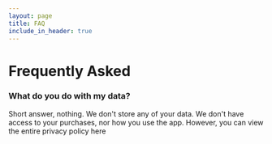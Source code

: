 ```yaml
---
layout: page
title: FAQ
include_in_header: true
---
```


# Frequently Asked

### What do you do with my data?
Short answer, nothing. We don't store any of your data. We don't have access to your purchases, nor how you use the app. However, you can view the entire privacy policy here
